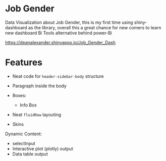 # Job Gender 
Data Visualization about Job Gender, this is my first time using shiny-dashboard as the library, overall this a great chance for new comers to learn new dashboard Bi Tools alternative behind power-Bi


https://deanalexander.shinyapps.io/Job_Gender_Dash

# Features
- Neat code for `header-sidebar-body` structure
- Paragraph inside the body

- Boxes:
  - Info Box
- Neat `fluidRow` layouting
- Skins

Dynamic Content:

- selectInput
- Interactive plot (plotly) output
- Data table output
